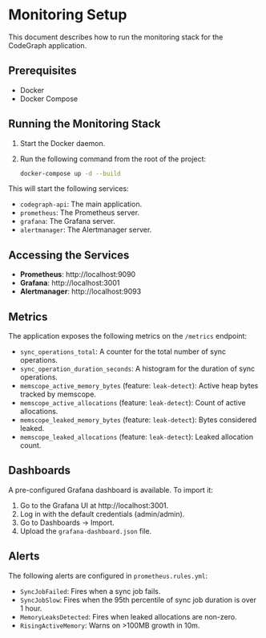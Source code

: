 # Monitoring Setup

This document describes how to run the monitoring stack for the CodeGraph application.

## Prerequisites

- Docker
- Docker Compose

## Running the Monitoring Stack

1.  Start the Docker daemon.
2.  Run the following command from the root of the project:

    ```bash
    docker-compose up -d --build
    ```

This will start the following services:

-   `codegraph-api`: The main application.
-   `prometheus`: The Prometheus server.
-   `grafana`: The Grafana server.
-   `alertmanager`: The Alertmanager server.

## Accessing the Services

-   **Prometheus**: http://localhost:9090
-   **Grafana**: http://localhost:3001
-   **Alertmanager**: http://localhost:9093

## Metrics

The application exposes the following metrics on the `/metrics` endpoint:

-   `sync_operations_total`: A counter for the total number of sync operations.
-   `sync_operation_duration_seconds`: A histogram for the duration of sync operations.
-   `memscope_active_memory_bytes` (feature: `leak-detect`): Active heap bytes tracked by memscope.
-   `memscope_active_allocations` (feature: `leak-detect`): Count of active allocations.
-   `memscope_leaked_memory_bytes` (feature: `leak-detect`): Bytes considered leaked.
-   `memscope_leaked_allocations` (feature: `leak-detect`): Leaked allocation count.

## Dashboards

A pre-configured Grafana dashboard is available. To import it:

1.  Go to the Grafana UI at http://localhost:3001.
2.  Log in with the default credentials (admin/admin).
3.  Go to Dashboards -> Import.
4.  Upload the `grafana-dashboard.json` file.

## Alerts

The following alerts are configured in `prometheus.rules.yml`:

-   `SyncJobFailed`: Fires when a sync job fails.
-   `SyncJobSlow`: Fires when the 95th percentile of sync job duration is over 1 hour.
-   `MemoryLeaksDetected`: Fires when leaked allocations are non-zero.
-   `RisingActiveMemory`: Warns on >100MB growth in 10m.
